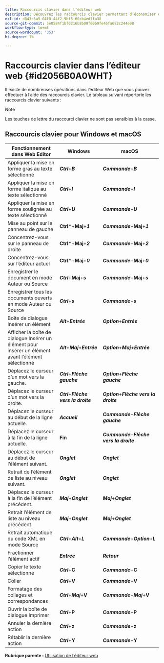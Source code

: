 ```yaml
---
title: Raccourcis clavier dans l’éditeur web
description: Découvrez les raccourcis clavier permettant d’économiser du temps dans l’éditeur web des Guides d’AEM.
exl-id: d843c5a9-04f8-44f2-9bf5-60cb4ed7fa38
source-git-commit: 5e0584f1bf0216b8b00f00b9fe46fa682c244e08
workflow-type: tm+mt
source-wordcount: '353'
ht-degree: 1%

---
```


# Raccourcis clavier dans l’éditeur web {#id2056B0A0WHT}

Il existe de nombreuses opérations dans l’éditeur Web que vous pouvez effectuer à l’aide des raccourcis clavier. Le tableau suivant répertorie les raccourcis clavier suivants :

>[!NOTE]
>
> Les touches de lettre du raccourci clavier ne sont pas sensibles à la casse.

## Raccourcis clavier pour Windows et macOS

| Fonctionnement dans Web Editor | Windows | macOS |
|-----------------------|-----------------|-----------------|
| Appliquer la mise en forme gras au texte sélectionné | ***Ctrl***+***B*** | ***Commande***+***B*** |
| Appliquer la mise en forme italique au texte sélectionné | ***Ctrl***+***I*** | ***Commande***+***I*** |
| Appliquer la mise en forme soulignée au texte sélectionné | ***Ctrl***+***U*** | ***Commande***+***U*** |
| Mise au point sur le panneau de gauche | **Ctrl***+**Maj**+***1*** | ***Commande***+**Maj**+***1*** |
| Concentrez-vous sur le panneau de droite | **Ctrl***+**Maj**+***2*** | ***Commande***+**Maj**+***2*** |
| Concentrez-vous sur l’éditeur actuel | **Ctrl***+**Maj**+***0*** | ***Commande***+**Maj**+***0*** |
| Enregistrer le document en mode Auteur ou Source | ***Ctrl***+**Maj**+***s*** | ***Commande***+**Maj**+***s*** |
| Enregistrer tous les documents ouverts en mode Auteur ou Source | ***Ctrl***+***s*** | ***Commande***+***s*** |
| Boîte de dialogue Insérer un élément | ***Alt***+***Entrée*** | ***Option***+***Entrée*** |
| Afficher la boîte de dialogue Insérer un élément pour insérer un élément avant l’élément sélectionné | ***Alt***+***Maj***+***Entrée*** | ***Option***+***Maj***+***Entrée*** |
| Déplacez le curseur d’un mot vers la gauche. | ***Ctrl***+***Flèche gauche*** | ***Option***+***Flèche gauche*** |
| Déplacez le curseur d’un mot vers la droite. | ***Ctrl***+***Flèche vers la droite*** | ***Option***+***Flèche vers la droite*** |
| Déplacez le curseur au début de la ligne actuelle. | ***Accueil*** | ***Commande***+***Flèche gauche*** |
| Déplacez le curseur à la fin de la ligne actuelle. | **Fin** | ***Commande***+***Flèche vers la droite*** |
| Déplacez le curseur au début de l’élément suivant. | ***Onglet*** | ***Onglet*** |
| Retrait de l’élément de liste au niveau suivant. | ***Onglet*** | ***Onglet*** |
| Déplacez le curseur à la fin de l’élément précédent. | ***Maj***+***Onglet*** | ***Maj***+***Onglet*** |
| Retrait l’élément de liste au niveau précédent. | ***Maj***+***Onglet*** | ***Maj***+***Onglet*** |
| Retrait automatique du code XML en mode Source | ***Ctrl***+***Alt***+***L*** | ***Commande***+***Option***+***L*** |
| Fractionner l’élément actif | ***Entrée*** | ***Retour*** |
| Copier le texte sélectionné | ***Ctrl***+**C** | ***Commande***+**C** |
| Coller | ***Ctrl***+**V** | ***Commande***+**V** |
| Formatage des collages et correspondances | ***Ctrl***+***Maj***+**V** | ***Commande***+***Maj***+**V** |
| Ouvrir la boîte de dialogue Imprimer | ***Ctrl***+**P** | ***Commande***+**P** |
| Annuler la dernière action | ***Ctrl***+**z** | ***Commande***+**z** |
| Rétablir la dernière action | ***Ctrl***+**Y** | ***Commande***+**Y** |

**Rubrique parente :** [Utilisation de l’éditeur web](web-editor.md)
